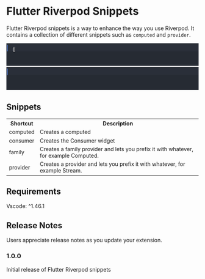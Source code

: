 # Flutter Riverpod Snippets

Flutter Riverpod snippets is a way to enhance the way you use Riverpod. It contains a collection of different
snippets such as `computed` and `provider`.

![familyGif](gifs/greetingProvider.gif)
![familyGif](gifs/providerFamily.gif)

## Snippets

<table>
  <tbody>
    <tr>
      <th>Shortcut</th>
      <th>Description</th>
    </tr>
    <tr>
      <td>computed</td>
      <td>Creates a computed</td>
    </tr>
    <tr>
      <td>consumer</td>
      <td>Creates the Consumer widget</td>
    </tr>
    <tr>
      <td>family</td>
      <td>Creates a family provider and lets you prefix it with whatever, for example Computed.</td>
    </tr>
    <tr>
      <td>provider</td>
      <td>Creates a provider and lets you prefix it with whatever, for example Stream.</td>
    </tr>
  </tbody>
</table>

## Requirements

Vscode: ^1.46.1

## Release Notes

Users appreciate release notes as you update your extension.

### 1.0.0

Initial release of Flutter Riverpod snippets